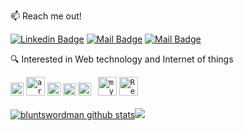 :mailbox: Reach me out!

[![Linkedin Badge](https://img.shields.io/badge/-bedy-0e76a8?style=flat&labelColor=0e76a8&logo=linkedin&logoColor=white)](https://www.linkedin.com/in/bedy-b-wijaya/)
[![Mail Badge](https://img.shields.io/badge/-@_brln.by-e84393?style=flat&labelColor=e84393&logo=instagram&logoColor=white)](https://www.instagram.com/_brln.by/)
[![Mail Badge](https://img.shields.io/badge/-bedybriliantwijaya-c0392b?style=flat&labelColor=c0392b&logo=gmail&logoColor=white)](mailto:2019110015@students.uigm.ac.id)

🔍 Interested in Web technology and Internet of things

<div align="left">
  <code><img alt="cpp" title="cpp" width="21px" src="https://upload.wikimedia.org/wikipedia/commons/1/18/ISO_C%2B%2B_Logo.svg"/></code>
  <code><img alt="arduino" title="arduino" width="30px" src="https://upload.wikimedia.org/wikipedia/commons/8/87/Arduino_Logo.svg"/></code>
  <code><img alt="JavaScript" title="JavaScript" width="21px" src="https://upload.wikimedia.org/wikipedia/commons/9/99/Unofficial_JavaScript_logo_2.svg"/></code>
  <code><img alt="Express" title="Express" width="20px" src="https://expressjs.com/images/favicon.png"/></code>
  <code><img alt="NodeJS" title="NodeJS" width="21px" src="https://seeklogo.com/images/N/nodejs-logo-FBE122E377-seeklogo.com.png"/></code>
  <code> <img alt="mySQL" title="mySQL" width="30px" src="https://seeklogo.com/images/M/MySQL-logo-F6FF285A58-seeklogo.com.png"/></code>
  <code><img alt="ReactJS" title="ReactJS" width="30px" src="https://seeklogo.com/images/R/react-logo-7B3CE81517-seeklogo.com.png"/></code>
</div>
<br>
<div align="left">
  <a href="https://github.com/bluntswordman"><img src="https://github-readme-stats.vercel.app/api?username=bluntswordman&show_icons=true&include_all_commits=true&theme=synthwave&hide_border=false" alt="bluntswordman github stats"/></a><a href="https://github.com/bluntswordman"><img src="https://github-readme-stats.vercel.app/api/top-langs/?username=bluntswordman&layout=compact&theme=synthwave&hide_border=false" /></a>
</div>





